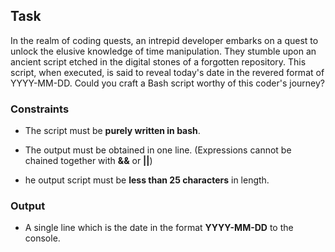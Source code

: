 ## Task

In the realm of coding quests, an intrepid developer embarks on a quest to unlock the elusive knowledge of time manipulation. They stumble upon an ancient script etched in the digital stones of a forgotten repository. This script, when executed, is said to reveal today's date in the revered format of YYYY-MM-DD. Could you craft a Bash script worthy of this coder's journey?

### Constraints

- The script must be **purely written in bash**.

- The output must be obtained in one line. (Expressions cannot be chained together with **&&** or **||**) 

- he output script must be **less than 25 characters** in length.

### Output

- A single line which is the date in the format **YYYY-MM-DD** to the console.